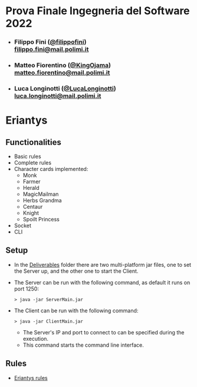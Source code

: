 # Prova Finale Ingegneria del Software 2022

- ###  Filippo Fini  ([@filippofini](https://github.com/filippofini)) <br> filippo.fini@mail.polimi.it
- ###  Matteo Fiorentino ([@KingOjama](https://github.com/KingOjama)) <br> matteo.fiorentino@mail.polimi.it
- ###  Luca Longinotti ([@LucaLonginotti](https://github.com/LucaLonginotti)) <br> luca.longinotti@mail.polimi.it

# Eriantys


## Functionalities

- Basic rules
- Complete rules
- Character cards implemented:
    - Monk
    - Farmer
    - Herald
    - MagicMailman
    - Herbs Grandma
    - Centaur
    - Knight
    - Spoilt Princess
- Socket
- CLI


## Setup

- In the [Deliverables](Deliverables) folder there are two multi-platform jar files, one to set the Server up, and the other one to start the Client.

- The Server can be run with the following command, as default it runs on port 1250:
    ```shell
    > java -jar ServerMain.jar
    ```
    
    
- The Client can be run with the following command:
    ```shell
    > java -jar ClientMain.jar
    ```
    - The Server's IP and port to connect to can be specified during the execution.
    - This command starts the command line interface.

## Rules
 * [Eriantys rules](https://www.craniocreations.it/wp-content/uploads/2021/11/Eriantys_ITA_bassa.pdf)


